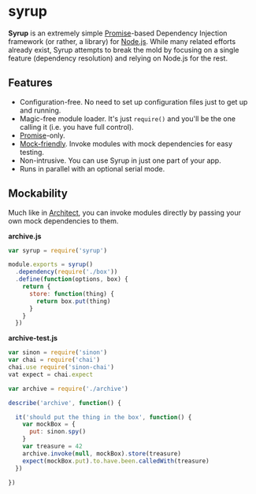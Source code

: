 # syrup

**Syrup** is an extremely simple [Promise](http://promises-aplus.github.io/promises-spec/)-based Dependency Injection framework (or rather, a library) for [Node.js](http://nodejs.org). While many related efforts already exist, Syrup attempts to break the mold by focusing on a single feature (dependency resolution) and relying on Node.js for the rest.

## Features

* Configuration-free. No need to set up configuration files just to get up and running.
* Magic-free module loader. It's just `require()` and you'll be the one calling it (i.e. you have full control).
* [Promise](http://promises-aplus.github.io/promises-spec/)-only.
* [Mock-friendly](#mockability). Invoke modules with mock dependencies for easy testing.
* Non-intrusive. You can use Syrup in just one part of your app.
* Runs in parallel with an optional serial mode.

## Mockability

Much like in [Architect](https://github.com/c9/architect), you can invoke modules directly by passing your own mock dependencies to them.

**archive.js**

```javascript
var syrup = require('syrup')

module.exports = syrup()
  .dependency(require('./box'))
  .define(function(options, box) {
    return {
      store: function(thing) {
        return box.put(thing)
      }
    }
  })
```

**archive-test.js**

```javascript
var sinon = require('sinon')
var chai = require('chai')
chai.use require('sinon-chai')
vat expect = chai.expect

var archive = require('./archive')

describe('archive', function() {

  it('should put the thing in the box', function() {
    var mockBox = {
      put: sinon.spy()
    }
    var treasure = 42
    archive.invoke(null, mockBox).store(treasure)
    expect(mockBox.put).to.have.been.calledWith(treasure)
  })

})
```
